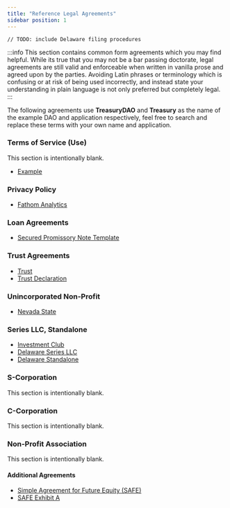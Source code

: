 ```yaml
---
title: "Reference Legal Agreements"
sidebar position: 1
---
```

```
// TODO: include Delaware filing procedures
```
:::info
This section contains common form agreements which you may find helpful. While its true that you may not be a bar passing doctorate, legal agreements are still valid and enforceable when written in vanilla prose and agreed upon by the parties. Avoiding Latin phrases or terminology which is confusing or at risk of being used incorrectly, and instead state your understanding in plain language is not only preferred but completely legal.
:::

The following agreements use **TreasuryDAO** and **Treasury** as the name of the example DAO and application respectively, feel free to search and replace these terms with your own name and application.

### Terms of Service (Use)

This section is intentionally blank.

-   [Example](tos-simple)

### Privacy Policy

-   [Fathom Analytics](privacy-policy)

### Loan Agreements

-   [Secured Promissory Note Template](secured-promissory-note-template)

### Trust Agreements

-   [Trust](trust)
-   [Trust Declaration](declaration-of-trust)

### Unincorporated Non-Profit

-   [Nevada State](nv-una)

### Series LLC, Standalone

-   [Investment Club](investment-club)
-   [Delaware Series LLC](op-llc-series)
-   [Delaware Standalone](standalone-llc)

### S-Corporation

This section is intentionally blank.

### C-Corporation

This section is intentionally blank.

### Non-Profit Association

This section is intentionally blank.

#### Additional Agreements

-   [Simple Agreement for Future Equity (SAFE)](papers/Rolling-SAFE-Template.docx)
-   [SAFE Exhibit A](papers/Rolling-SAFE-Exhibit-A.docx)
